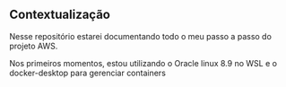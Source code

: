 ## Contextualização

Nesse repositório estarei documentando todo o meu passo a passo do projeto AWS.

Nos primeiros momentos, estou utilizando o Oracle linux 8.9 no WSL e o docker-desktop para gerenciar containers 
